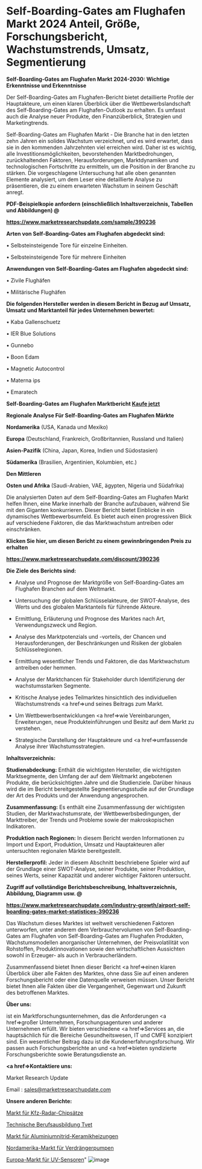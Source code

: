# Self-Boarding-Gates am Flughafen Markt 2024 Anteil, Größe, Forschungsbericht, Wachstumstrends, Umsatz, Segmentierung

<strong>Self-Boarding-Gates am Flughafen Markt 2024-2030: Wichtige Erkenntnisse und Erkenntnisse</strong>

Der Self-Boarding-Gates am Flughafen-Bericht bietet detaillierte Profile der Hauptakteure, um einen klaren Überblick über die Wettbewerbslandschaft des Self-Boarding-Gates am Flughafen-Outlook zu erhalten. Es umfasst auch die Analyse neuer Produkte, den Finanzüberblick, Strategien und Marketingtrends.

Self-Boarding-Gates am Flughafen Markt - Die Branche hat in den letzten zehn Jahren ein solides Wachstum verzeichnet, und es wird erwartet, dass sie in den kommenden Jahrzehnten viel erreichen wird. Daher ist es wichtig, alle Investitionsmöglichkeiten, bevorstehenden Marktbedrohungen, zurückhaltenden Faktoren, Herausforderungen, Marktdynamiken und technologischen Fortschritte zu ermitteln, um die Position in der Branche zu stärken. Die vorgeschlagene Untersuchung hat alle oben genannten Elemente analysiert, um dem Leser eine detaillierte Analyse zu präsentieren, die zu einem erwarteten Wachstum in seinem Geschäft anregt.



<strong><b>PDF-Beispielkopie anfordern (einschließlich Inhaltsverzeichnis, Tabellen und Abbildungen) @ </b></strong>

<strong><a href=https://www.marketresearchupdate.com/sample/390236>

<strong>https://www.marketresearchupdate.com/sample/390236</u></a></strong></strong>



<strong>Arten von Self-Boarding-Gates am Flughafen abgedeckt sind:</strong>

• Selbsteinsteigende Tore für einzelne Einheiten.

• Selbsteinsteigende Tore für mehrere Einheiten



<strong>Anwendungen von Self-Boarding-Gates am Flughafen abgedeckt sind:</strong>

• Zivile Flughäfen

• Militärische Flughäfen



<strong>Die folgenden Hersteller werden in diesem Bericht in Bezug auf Umsatz, Umsatz und Marktanteil für jedes Unternehmen bewertet:</strong>

• Kaba Gallenschuetz

• IER Blue Solutions

• Gunnebo

• Boon Edam

• Magnetic Autocontrol

• Materna ips

• Emaratech



<strong>Self-Boarding-Gates am Flughafen Marktbericht <a href=https://www.marketresearchupdate.com/buynow/390236>Kaufe jetzt</a></strong>



<strong>Regionale Analyse Für Self-Boarding-Gates am Flughafen Märkte</strong>



<strong>Nordamerika</strong> (USA, Kanada und Mexiko)



<strong>Europa</strong> (Deutschland, Frankreich, Großbritannien, Russland und Italien)



<strong>Asien-Pazifik</strong> (China, Japan, Korea, Indien und Südostasien)



<strong>Südamerika</strong> (Brasilien, Argentinien, Kolumbien, etc.)



<strong>Den Mittleren</strong> 

<strong>Osten und Afrika</strong> (Saudi-Arabien, VAE, ägypten, Nigeria und Südafrika)

Die analysierten Daten auf dem Self-Boarding-Gates am Flughafen Markt helfen Ihnen, eine Marke innerhalb der Branche aufzubauen, während Sie mit den Giganten konkurrieren. Dieser Bericht bietet Einblicke in ein dynamisches Wettbewerbsumfeld. Es bietet auch einen progressiven Blick auf verschiedene Faktoren, die das Marktwachstum antreiben oder einschränken.



<strong>Klicken Sie hier, um diesen Bericht zu einem gewinnbringenden Preis zu erhalten
</strong>

<strong><a href=https://www.marketresearchupdate.com/discount/390236>https://www.marketresearchupdate.com/discount/390236</b></u></strong></a>



<strong>Die Ziele des Berichts sind:</strong>

- Analyse und Prognose der Marktgröße von Self-Boarding-Gates am Flughafen Branchen auf dem Weltmarkt.

- Untersuchung der globalen Schlüsselakteure, der SWOT-Analyse, des Werts und des globalen Marktanteils für führende Akteure.

- Ermittlung, Erläuterung und Prognose des Marktes nach Art, Verwendungszweck und Region.

- Analyse des Marktpotenzials und -vorteils, der Chancen und Herausforderungen, der Beschränkungen und Risiken der globalen Schlüsselregionen.

- Ermittlung wesentlicher Trends und Faktoren, die das Marktwachstum antreiben oder hemmen.

- Analyse der Marktchancen für Stakeholder durch Identifizierung der wachstumsstarken Segmente.

- Kritische Analyse jedes Teilmarktes hinsichtlich des individuellen Wachstumstrends <a href=>und</a> seines Beitrags zum Markt.

- Um Wettbewerbsentwicklungen <a href=>wie</a> Vereinbarungen, Erweiterungen, neue Produkteinführungen und Besitz auf dem Markt zu verstehen.

- Strategische Darstellung der Hauptakteure und <a href=>umfas</a>sende Analyse ihrer Wachstumsstrategien.



<strong>Inhaltsverzeichnis:</strong>



<strong>Studienabdeckung:</strong> Enthält die wichtigsten Hersteller, die wichtigsten Marktsegmente, den Umfang der auf dem Weltmarkt angebotenen Produkte, die berücksichtigten Jahre und die Studienziele. Darüber hinaus wird die im Bericht bereitgestellte Segmentierungsstudie auf der Grundlage der Art des Produkts und der Anwendung angesprochen.



<strong>Zusammenfassung:</strong> Es enthält eine Zusammenfassung der wichtigsten Studien, der Marktwachstumsrate, der Wettbewerbsbedingungen, der Markttreiber, der Trends und Probleme sowie der makroskopischen Indikatoren.



<strong>Produktion nach Regionen:</strong> In diesem Bericht werden Informationen zu Import und Export, Produktion, Umsatz und Hauptakteuren aller untersuchten regionalen Märkte bereitgestellt.



<strong>Herstellerprofil:</strong> Jeder in diesem Abschnitt beschriebene Spieler wird auf der Grundlage einer SWOT-Analyse, seiner Produkte, seiner Produktion, seines Werts, seiner Kapazität und anderer wichtiger Faktoren untersucht.



<strong><b>Zugriff auf vollständige Berichtsbeschreibung, Inhaltsverzeichnis, Abbildung, Diagramm usw. @ </b></strong>

<strong><a href=https://www.marketresearchupdate.com/industry-growth/airport-self-boarding-gates-market-statistices-390236>https://www.marketresearchupdate.com/industry-growth/airport-self-boarding-gates-market-statistices-390236</a></strong>

Das Wachstum dieses Marktes ist weltweit verschiedenen Faktoren unterworfen, unter anderem dem Verbrauchervolumen von Self-Boarding-Gates am Flughafen von Self-Boarding-Gates am Flughafen Produkten, Wachstumsmodellen anorganischer Unternehmen, der Preisvolatilität von Rohstoffen, Produktinnovationen sowie den wirtschaftlichen Aussichten sowohl in Erzeuger- als auch in Verbraucherländern.

Zusammenfassend bietet Ihnen dieser Bericht <a href=>einen</a> klaren Überblick über alle Fakten des Marktes, ohne dass Sie auf einen anderen Forschungsbericht oder eine Datenquelle verweisen müssen. Unser Bericht bietet Ihnen alle Fakten über die Vergangenheit, Gegenwart und Zukunft des betroffenen Marktes.



<strong>Über uns:</strong>

 ist ein Marktforschungsunternehmen, das die Anforderungen <a href=>großer</a> Unternehmen, Forschungsagenturen und anderer Unternehmen erfüllt. Wir bieten verschiedene <a href=>Services</a> an, die hauptsächlich für die Bereiche Gesundheitswesen, IT und CMFE konzipiert sind. Ein wesentlicher Beitrag dazu ist die Kundenerfahrungsforschung. Wir passen auch Forschungsberichte an und <a href=>bieten</a> syndizierte Forschungsberichte sowie Beratungsdienste an.



<strong><a href=>Kontaktiere uns:</a></strong>

Market Research Update

Email : sales@marketresearchupdate.com



<strong>Unsere anderen Berichte:</strong>

<a href=https://www.linkedin.com/pulse/automotive-radar-chipset-market-witness-huge>Markt für Kfz-Radar-Chipsätze</a>

<a href=https://www.linkedin.com/pulse/technical-vocational-education-training-tvet>Technische Berufsausbildung Tvet</a>

<a href=https://www.linkedin.com/pulse/aluminum-nitride-ceramic-heaters-market-research>Markt für Aluminiumnitrid-Keramikheizungen</a>

<a href=https://www.linkedin.com/pulse/north-america-positive-displacement-pumps-market>Nordamerika-Markt für Verdrängerpumpen</a>

<a href=https://www.linkedin.com/pulse/europe-uv-sensor-market-new-report-future-scope-demands>Europa-Markt für UV-Sensoren</a>"
![image](https://github.com/Gayatrikarjule/Market-Analysis-361/assets/97346546/3e2483ba-8cb0-494f-ab14-9822a83d661b)
